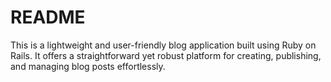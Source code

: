 # README

This is a lightweight and user-friendly blog application built using Ruby on Rails.
It offers a straightforward yet robust platform for creating, publishing, and managing blog posts effortlessly.
